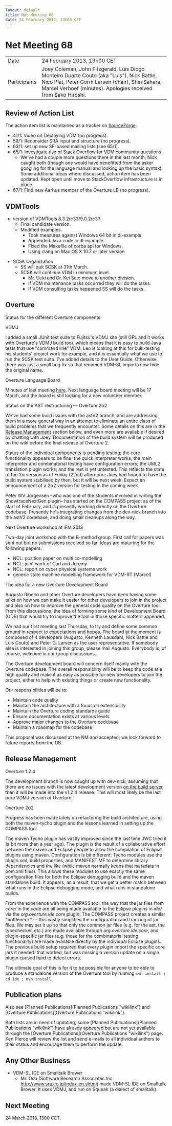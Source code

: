 ```yaml
---
layout: default
title: Net Meeting 68
date: 24 February 2013, 13h00 CET
---
```


<script src="http://code.jquery.com/jquery-1.11.1.min.js">
</script>
<script src="/javascripts/edit.js"></script>
<script>setEditButonNm();</script>

# Net Meeting 68

|||
|---|---|
| Date | 24 February 2013, 13h00 CET |
| Participants | Joey Coleman, John Fitzgerald, Luis Diogo Monteiro Duarte Couto (aka "Luis"), Nick Battle, Nico Plat, Peter Gorm Larsen (chair), Shin Sahara, Marcel Verhoef (minutes). Apologies received from Sako Hiroshi. |

Review of Action List
---------------------

The action item list is maintained as a tracker on
[SourceForge](https://sourceforge.net/p/overture/netmeeting-actions/).

-   41/​1: Video on Deploying VDM (no progress).
-   59/​1: Reconsider SRA input and structure (no progress).
-   63/​1: set up new SF-based mailing lists (see 65/1).
-   65/​1: Investigate use of Stack Overflow for VDM community questions
    -   We've had a couple more questions there in the last month; Nick
        caught both (though one would have benefitted from the asker
        googling for the language manual and looking up the basic
        syntax). Some additional ideas where discussed, action item has
        been updated. Kept open until move to StackOverflow
        infrastructure is in place.
-   67/1: Find new Aarhus member of the Overture LB (no progress).

VDMTools
--------

-   version of VDMTools 8.3.2rc33/9.0.2rc33
    -   Final candidate version.
    -   Modified examples.
        -   Took measures against Windows 64 bit in dl-example.
        -   Appended Java code in dl-example.
        -   Fixed the Makefile of corba api for Windows.
        -   Using clang on Mac OS X 10.7 or later version

<!-- -->

-   SCSK Organization
    -   SS will quit SCSK at 31th March.
    -   SCSK will continue VDM in minimum level.
        -   Mr. Ueki and Dr. Kei Sato move to another division.
        -   If VDM maintenance tasks occurred they will do the tasks.
        -   If VDM consulting tasks happened SS will do the tasks.

Overture
--------

Status for the different Overture components

<!-- -->

VDMJ

I added a small JUnit test suite to Fujitsu's VDMJ site (still GPL and
it works with Overture's VDMJ build too), which means that it is easy to
build Java tests that use "command line" VDM. Leo is looking at this for
bulk-testing his students' project work for example, and it is
essentially what we use to run the SCSK test suite. I've added details
to the User Guide. Otherwise, there was just a small bug fix so that
renamed VDM-SL imports now hide the original name.

Overture Language Board

Minutes of last meeting
[here](Minutes_of_the_LB_NM%2C_27th_January_2013 "wikilink"). Next
language board meeting will be 17 March, and the board is still looking
for a new volunteer member.

Status on the AST restructuring — Overture 2α2

We've had some build issues with the astV2 branch, and are addressing
them in a more general way in an attempt to eliminate an entire class of
build problems that we frequently encounter. Some details on this are in
the [Release Management](#Release_Management "wikilink") section below,
and even more are available if desired by chatting with Joey.
Documentation of the build system will be produced on the wiki before
the final release of Overture 2.

Status of the individual components is pending testing; the core
functionality appears to be fine; the quick interpreter works; the main
interpreter and combinatorial testing have configuration errors; the
UML2 translation plugin works; and the rest is yet untested. This
reflects the state of the 2α version as of Friday (22nd) afternoon; Joey
had hoped to have the build system stabilised by then, but it will be
next week. Expect an announcement of a 2α2 version for testing in the
coming week.

Peter WV Jørgensen –who was one of the students involved in writing the
ShowtraceNextGen plugin– has started on the COMPASS project as of the
start of February, and is presently working directly on the Overture
codebase. Presently he's integrating changes from the dev-nick branch
into the astV2 codebase, and doing small cleanups along the way.

Next Overture workshop at iFM 2013

Two-day joint workshop with the B-method group. First call for papers
was sent out but no submissions received so far. Ideas are maturing for
the following papers:

-   NCL: position paper on multi co-modelling
-   NCL: joint work of Carl and Jeremy
-   NCL: report on cyber physical systems work
-   generic state machine modelling framework for VDM-RT (Marcel)

The idea for a new Overture Development Board

Augusto Ribeiro and other Overture developers have been having some
talks on how we can make it easier for other developers to join in the
project and also on how to improve the general code quality on the
Overture tool. From this discussions, the idea of forming some kind of
Development Board (ODB) that would try to improve the tool in those
specific matters appeared.

We had our first meeting last Thursday, to try and define some common
ground in respect to expectations and hopes. The board at the moment is
composed of 4 developers (Augusto, Kenneth Lausdahl, Nick Battle and
Luis Couto) and Peter G. Larsen as the user representative. If somebody
else is interested in joining this group, please mail Augusto. Everybody
is, of course, welcome in our group discussions.

The Overture development board will concern itself mainly with the
Overture codebase. The overall responsibility will be to keep the code
at a high quality and make it as easy as possible for new developers to
join the project, either to help with existing things or create new
functionality.

Our responsibilities will be to:

-   Maintain code quality
-   Maintain the architecture with a focus on extensibility
-   Maintain the Overture coding standards guide
-   Ensure documentation exists at various levels
-   Approve major changes to the Overture codebase
-   Maintain a roadmap for the codebase

This proposal was discussed at the NM and accepted; we look forward to
future reports from the DB.

Release Management
------------------

Overture 1.2.4

The development branch is now caught up with dev-nick; assuming that
there are no issues with the latest development version [on the build
server](http://build.overturetool.org/builds/OvertureDevelopment/) then
it will be made into the v1.2.4 release. This will most likely be the
last pure VDMJ version of Overture.

Overture 2α2

Progress has been made lately on refactoring the build architecture,
using both the maven-tycho plugin and the lessons learned in setting up
the COMPASS tool.

The maven Tycho plugin has vastly improved since the last time JWC tried
it (a bit more than a year ago). The plugin is the result of a
collaborative effort between the maven and Eclipse people to allow the
compilation of Eclipse plugins using maven. Configuration is bit
different: Tycho modules use the plugin.xml, build.properties, and
MANIFEST.MF to determine library dependencies and the like (while maven
normally keeps that metadata in pom.xml files). This allows these
modules to use exactly the same configuration files for both the Eclipse
debugging build and the maven standalone build. It appears, as a result,
that we get a better match between what runs in the Eclipse debugging
mode, and what runs in standalone builds.

From the experience with the COMPASS tool, the way that the jar files
from *core/* in the code are all being made available to the Eclipse
plugins in *ide/* via the *org.overture.ide.core* plugin. The COMPASS
project creates a similar "bottleneck" — this vastly simplifies the
configuration and tracking of jar files. We may set it up so that only
the common jar files (e.g. for the ast, the typechecker, etc.) are made
available through *org.overture.ide.core*, and plugin-specific jar files
(e.g. those for the combinatorial testing functionality) are made
available directly by the individual Eclipse plugins. The previous build
setup required that every plugin import the specific core jars it
needed: that worked, but was missing a version update on a single plugin
caused hard to detect errors.

The ultimate goal of this is for it to be possible for anyone to be able
to produce a standalone version of the Overture tool by running
`mvn install ; cd ide ; mvn install`.

Publication plans
-----------------

Also see [Planned Publications](Planned Publications "wikilink") and
[Overture Publications](Overture Publications "wikilink").

Both lists are in need of updating, some [Planned
Publications](Planned Publications "wikilink") have already appeared but
are not yet available through the [Overture
Publications](Overture Publications "wikilink") page. Ken Pierce will
review the list and send e-mails to all individual authors to their
status and encourage them to perform the update.

Any Other Business
------------------

-   VDM-SL IDE on Smalltalk Brower
    -   Mr. Oda (Software Research Associates Inc.
        <http://www.sra.co.jp/index-en.shtml>) made VDM-SL IDE on
        Smalltalk Brower. It uses VDMJ, and run on Squeak (a dialect of
        smalltalk).

Next Meeting
------------

24 March 2013, 1300 CET.

   <div id="edit_page_div"></div>
